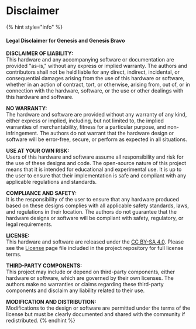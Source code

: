 # Disclaimer



{% hint style="info" %}
#### Legal Disclaimer for Genesis and Genesis Bravo

**DISCLAIMER OF LIABILITY:**\
This hardware and any accompanying software or documentation are provided "as-is," without any express or implied warranty. The authors and contributors shall not be held liable for any direct, indirect, incidental, or consequential damages arising from the use of this hardware or software, whether in an action of contract, tort, or otherwise, arising from, out of, or in connection with the hardware, software, or the use or other dealings with this hardware and software.

**NO WARRANTY:**\
The hardware and software are provided without any warranty of any kind, either express or implied, including, but not limited to, the implied warranties of merchantability, fitness for a particular purpose, and non-infringement. The authors do not warrant that the hardware design or software will be error-free, secure, or perform as expected in all situations.

**USE AT YOUR OWN RISK:**\
Users of this hardware and software assume all responsibility and risk for the use of these designs and code. The open-source nature of this project means that it is intended for educational and experimental use. It is up to the user to ensure that their implementation is safe and compliant with any applicable regulations and standards.

**COMPLIANCE AND SAFETY:**\
It is the responsibility of the user to ensure that any hardware produced based on these designs complies with all applicable safety standards, laws, and regulations in their location. The authors do not guarantee that the hardware designs or software will be compliant with safety, regulatory, or legal requirements.

**LICENSE:**\
This hardware and software are released under the  [CC BY-SA 4.0](https://creativecommons.org/licenses/by-sa/4.0/?ref=chooser-v1). Please see the [License](license.md) page file included in the project repository for full license terms.

**THIRD-PARTY COMPONENTS:**\
This project may include or depend on third-party components, either hardware or software, which are governed by their own licenses. The authors make no warranties or claims regarding these third-party components and disclaim any liability related to their use.

**MODIFICATION AND DISTRIBUTION:**\
Modifications to the design or software are permitted under the terms of the license but must be clearly documented and shared with the community if redistributed.
{% endhint %}



